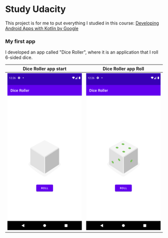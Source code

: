 # Study Udacity

This project is for me to put everything I studied in this course: [Developing Android Apps with Kotlin by Google](https://www.udacity.com/course/developing-android-apps-with-kotlin--ud9012)


### My first app
I developed an app called "Dice Roller", where it is an application that I roll 6-sided dice.

Dice Roller app start | Dice Roller app Roll
--- | ---
![Dice Roller app start](android-dice-roller/images/Screenshot_01.png) | ![Dice Roller app Roll](android-dice-roller/images/Screenshot_02.png)
